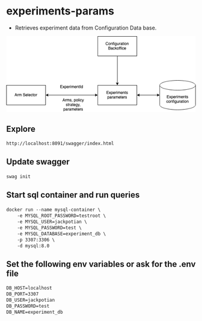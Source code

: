 # experiments-params

- Retrieves experiment data from Configuration Data base.

![experiments-params diagram](diagrams/experiments-params.drawio.png)

## Explore

```
http://localhost:8091/swagger/index.html
```

## Update swagger

```
swag init
```

## Start sql container and run queries

```
docker run --name mysql-container \
    -e MYSQL_ROOT_PASSWORD=testroot \
    -e MYSQL_USER=jackpotian \
    -e MYSQL_PASSWORD=test \
    -e MYSQL_DATABASE=experiment_db \
    -p 3307:3306 \
    -d mysql:8.0
```

## Set the following env variables or ask for the .env file

```
DB_HOST=localhost
DB_PORT=3307
DB_USER=jackpotian
DB_PASSWORD=test
DB_NAME=experiment_db
```